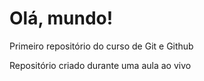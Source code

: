 # Olá, mundo!
 Primeiro repositório do curso de Git e Github

Repositório criado durante uma aula ao vivo